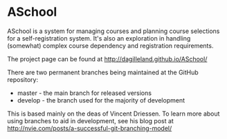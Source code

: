 ASchool
=======

ASchool is a system for managing courses and planning course selections for a self-registration system. It's also an exploration in handling (somewhat) complex course dependency and registration requirements.

The project page can be found at http://dagilleland.github.io/ASchool/

There are two permanent branches being maintained at the GitHub repository:
- master - the main branch for released versions
- develop - the branch used for the majority of development

This is based mainly on the deas of Vincent Driessen. To learn more about using branches to aid in development, see his blog post at http://nvie.com/posts/a-successful-git-branching-model/
